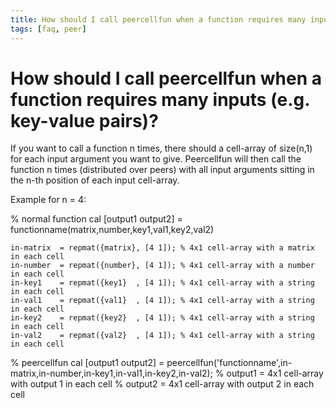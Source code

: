 ```yaml
---
title: How should I call peercellfun when a function requires many inputs (e.g. key-value pairs)?
tags: [faq, peer]
---
```


# How should I call peercellfun when a function requires many inputs (e.g. key-value pairs)?

If you want to call a function n times, there should a cell-array of size(n,1) for each input argument you want to give. Peercellfun will then call the function n times (distributed over peers) with all input arguments sitting in the n-th position of each input cell-array.

Example for n = 4:

  % normal function cal
  [output1 output2] = functionname(matrix,number,key1,val1,key2,val2)

    in-matrix  = repmat({matrix}, [4 1]); % 4x1 cell-array with a matrix in each cell
    in-number  = repmat({number}, [4 1]); % 4x1 cell-array with a number in each cell
    in-key1    = repmat({key1}  , [4 1]); % 4x1 cell-array with a string in each cell
    in-val1    = repmat({val1}  , [4 1]); % 4x1 cell-array with a string in each cell
    in-key2    = repmat({key2}  , [4 1]); % 4x1 cell-array with a string in each cell
    in-val2    = repmat({val2}  , [4 1]); % 4x1 cell-array with a string in each cell

  % peercellfun cal
  [output1 output2] = peercellfun('functionname',in-matrix,in-number,in-key1,in-val1,in-key2,in-val2);
  % output1 = 4x1 cell-array with output 1 in each cell
  % output2 = 4x1 cell-array with output 2 in each cell
